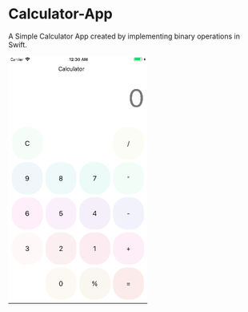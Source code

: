 # Calculator-App
A Simple Calculator App created by implementing binary operations in Swift.

![Screenshot](https://github.com/siddique26/Calculator-App/blob/master/Calculator/Screenshot/Screen%20Shot%202017-12-12%20at%2000.30.22.png)
